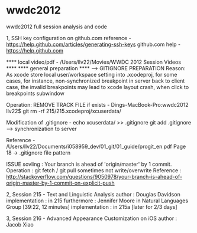 wwdc2012
========

wwdc2012 full session analysis and code

1, SSH key configuration on github.com 
reference - https://help.github.com/articles/generating-ssh-keys
github.com help - https://help.github.com

**** local video/pdf - /Users/llv22/Movies/WWDC 2012 Session Videos ****
**** general preparation ****
--> GITIGNORE PREPARATION
Reason: As xcode store local user/workspace setting into <project>.xcodeproj, for some cases, for instance, non-synchronized breakpoint in server back to client case, the invalid breakpoints may lead to xcode layout crash, when click to breakpoints subwindow

Operation: 
REMOVE TRACK FILE if exists - Dings-MacBook-Pro:wwdc2012 llv22$ git rm -rf 215/215.xcodeproj/xcuserdata/

Modification of .gitignore - 
echo xcuserdata/ >> .gitignore
git add .gitignore
--> synchronization to server

Reference - /Users/llv22/Documents/i058959_dev/01_git/01_guide/progit_en.pdf
Page 18 -> .gitignore file pattern

ISSUE sovling : Your branch is ahead of 'origin/master' by 1 commit.
Operation : git fetch / git pull sometimes not write/overwrite
Reference : http://stackoverflow.com/questions/9050978/your-branch-is-ahead-of-origin-master-by-1-commit-on-explicit-push

2, Session 215 - Text and Linguistic Analysis
author : Douglas Davidson
implementation : in 215
furthermore : Jennifer Moore in Natural Languages Group [39:22, 12 minutes]
implementation : in 215a [later for 2/3 days]

3, Session 216 - Advanced Appearance Customization on iOS
author : Jacob Xiao
